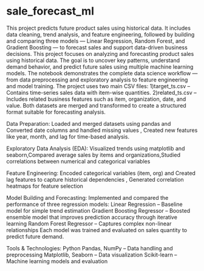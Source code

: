# sale_forecast_ml
This project predicts future product sales using historical data. It includes data cleaning, trend analysis, and feature engineering, followed by building and comparing three models — Linear Regression, Random Forest, and Gradient Boosting — to forecast sales and support data-driven business decisions.
This project focuses on analyzing and forecasting product sales using historical data.
The goal is to uncover key patterns, understand demand behavior, and predict future sales using multiple machine learning models.
The notebook demonstrates the complete data science workflow — from data preprocessing and exploratory analysis to feature engineering and model training.
The project uses two main CSV files:
1)target_ts.csv – Contains time-series sales data with item-wise quantities.
2)related_ts.csv – Includes related business features such as item, organization, date, and value.
Both datasets are merged and transformed to create a structured format suitable for forecasting analysis.

Data Preparation:
Loaded and merged datasets using pandas and Converted date columns and handled missing values , Created new features like year, month, and lag for time-based analysis.

Exploratory Data Analysis (EDA):
Visualized trends using matplotlib and seaborn,Compared average sales by items and organizations,Studied correlations between numerical and categorical variables

Feature Engineering:
Encoded categorical variables (item, org) and Created lag features to capture historical dependencies , Generated correlation heatmaps for feature selection

Model Building and Forecasting:
Implemented and compared the performance of three regression models:
Linear Regression – Baseline model for simple trend estimation
Gradient Boosting Regressor – Boosted ensemble model that improves prediction accuracy through iterative learning
Random Forest Regressor – Captures complex non-linear relationships
Each model was trained and evaluated on sales quantity to predict future demand.

Tools & Technologies:
Python
Pandas, NumPy – Data handling and preprocessing
Matplotlib, Seaborn – Data visualization
Scikit-learn – Machine learning models and evaluation
